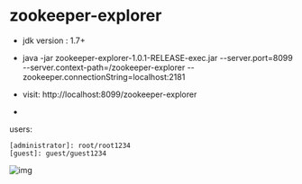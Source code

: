 # zookeeper-explorer

* jdk version : 1.7+

* java -jar zookeeper-explorer-1.0.1-RELEASE-exec.jar --server.port=8099 --server.context-path=/zookeeper-explorer --zookeeper.connectionString=localhost:2181

* visit: http://localhost:8099/zookeeper-explorer

-
users:

	[administrator]: root/root1234
	[guest]: guest/guest1234



![img](https://raw.githubusercontent.com/izerui/zookeeper-explorer/master/src/main/resources/public/assets/img/sample.png)